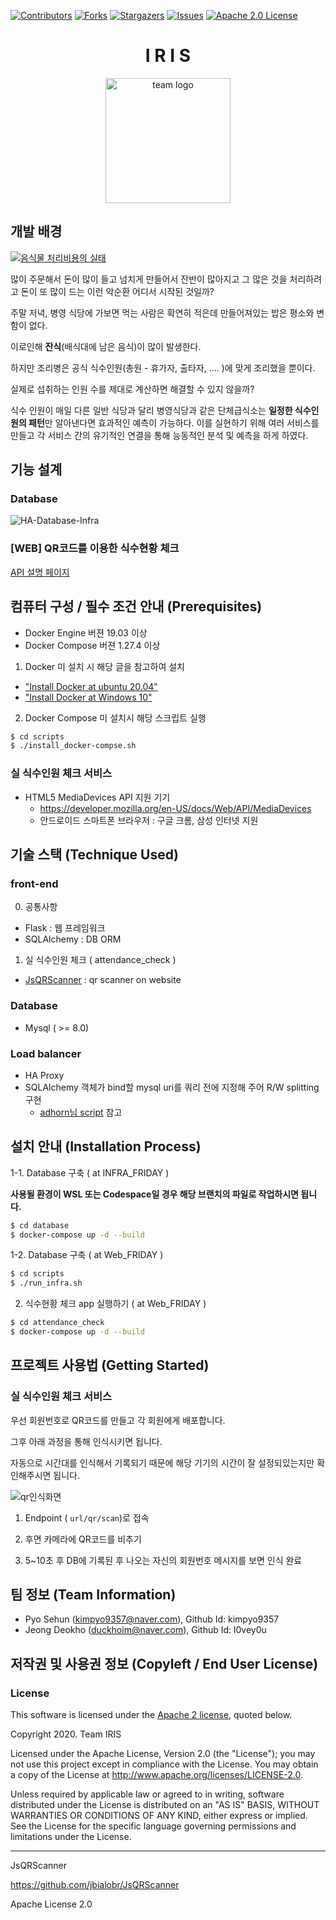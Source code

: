 [contributors-shield]: https://img.shields.io/github/contributors/osamhack2020/Infra_FRIDAY_IRIS?style=flat-square
[contributors-url]: https://github.com/osamhack2020/Infra_FRIDAY_IRIS/graphs/contributors
[forks-shield]: https://img.shields.io/github/forks/osamhack2020/Infra_FRIDAY_IRIS.svg?style=flat-square
[forks-url]: https://github.com/osamhack2020/Infra_FRIDAY_IRIS/network/members
[stars-shield]: https://img.shields.io/github/stars/osamhack2020/Infra_FRIDAY_IRIS?style=flat-square
[stars-url]: https://github.com/osamhack2020/Infra_FRIDAY_IRIS/stargazers
[issues-shield]: https://img.shields.io/github/issues/osamhack2020/Infra_FRIDAY_IRIS.svg?style=flat-square
[issues-url]: hhttps://github.com/osamhack2020/Infra_FRIDAY_IRIS/issues
[license-shield]: https://img.shields.io/github/license/osamhack2020/Infra_FRIDAY_IRIS.svg?style=flat-square
[license-url]: https://github.com/osamhack2020/Infra_FRIDAY_IRIS/blob/main/LICENSE

[![Contributors][contributors-shield]][contributors-url]
[![Forks][forks-shield]][forks-url]
[![Stargazers][stars-shield]][stars-url]
[![Issues][issues-shield]][issues-url]
[![Apache 2.0 License][license-shield]][license-url]

<h1 align="center"> I R I S </h1>
<p align="center">
  <img src="https://github.com/osamhack2020/Infra_FRIDAY_IRIS/blob/main/team_logo.png" width="200" alt="team logo">
</p>

## 개발 배경

[![음식물 처리비용의 실태](https://i.ytimg.com/vi/g5WXqBOQYzc/original.jpg)](https://youtu.be/g5WXqBOQYzc)

많이 주문해서 돈이 많이 들고 넘치게 만들어서 잔반이 많아지고 그 많은 것을 처리하려고 돈이 또 많이 드는 이런 악순환 어디서 시작된 것일까?

주말 저녁, 병영 식당에 가보면 먹는 사람은 확연히 적은데 만들어져있는 밥은 평소와 변함이 없다.

이로인해 **잔식**(배식대에 남은 음식)이 많이 발생한다.

하지만 조리병은 공식 식수인원(총원 - 휴가자, 출타자, .... )에 맞게 조리했을 뿐이다.

실제로 섭취하는 인원 수를 제대로 계산하면 해결할 수 있지 않을까?

식수 인원이 매일 다른 일반 식당과 달리 병영식당과 같은 단체급식소는 **일정한 식수인원의 패턴**만 알아낸다면 효과적인 예측이 가능하다.
이를 실현하기 위해 여러 서비스를 만들고 각 서비스 간의 유기적인 연결을 통해 능동적인 분석 및 예측을 하게 하였다. 

## 기능 설계

### Database
![HA-Database-Infra](https://drive.google.com/uc?export=download&id=1C9Wra6ZUjt2nFJY5dSKY6zYqQoIZ_dBM)

### [WEB] QR코드를 이용한 식수현황 체크
[API 설명 페이지](https://duckhoim.gitbook.io/friday/)

## 컴퓨터 구성 / 필수 조건 안내 (Prerequisites)

* Docker Engine 버젼 19.03 이상 
* Docker Compose 버젼 1.27.4 이상

1. Docker 미 설치 시 해당 글을 참고하여 설치

- ["Install Docker at ubuntu 20.04"](https://www.digitalocean.com/community/tutorials/how-to-install-and-use-docker-on-ubuntu-20-04)
- ["Install Docker at Windows 10"](https://www.wsgvet.com/ubuntu/180?sfl=wr_subject%7C%7Cwr_content&stx=NAS&sst=wr_hit&sod=desc&sop=and&page=1)

2. Docker Compose 미 설치시 해당 스크립트 실행

```bash
$ cd scripts
$ ./install_docker-compse.sh
```

### 실 식수인원 체크 서비스

* HTML5 MediaDevices API 지원 기기
  * https://developer.mozilla.org/en-US/docs/Web/API/MediaDevices
  * 안드로이드 스마트폰 브라우저 : 구글 크롬, 삼성 인터넷 지원

## 기술 스택 (Technique Used)

### front-end

 0. 공통사항
 -  Flask : 웹 프레임워크
 -  SQLAlchemy : DB ORM

 1. 실 식수인원 체크 ( attendance_check )
 - [JsQRScanner](https://github.com/jbialobr/JsQRScanner) : qr scanner on website

### Database

 - Mysql ( >= 8.0)

### Load balancer

 - HA Proxy
 - SQLAlchemy 객체가 bind할 mysql uri를 쿼리 전에 지정해 주어 R/W splitting 구현
   - [adhorn님 script](https://gist.github.com/adhorn/b84dc47175259992d406) 참고 

## 설치 안내 (Installation Process)

1-1. Database 구축 ( at INFRA_FRIDAY )

<b>사용될 환경이 WSL 또는 Codespace일 경우 해당 브랜치의 파일로 작업하시면 됩니다.</b>

```bash
$ cd database
$ docker-compose up -d --build
```

1-2. Database 구축 ( at Web_FRIDAY )

```bash
$ cd scripts
$ ./run_infra.sh
```

2. 식수현황 체크 app 실행하기 ( at Web_FRIDAY )

```bash
$ cd attendance_check
$ docker-compose up -d --build
```

## 프로젝트 사용법 (Getting Started)

### 실 식수인원 체크 서비스

우선 회원번호로 QR코드를 만들고 각 회원에게 배포합니다.

그후 아래 과정을 통해 인식시키면 됩니다.

자동으로 시간대를 인식해서 기록되기 때문에 해당 기기의 시간이 잘 설정되있는지만 확인해주시면 됩니다.

![qr인식화면](/res/screenshot/check_screen.jpg?raw=true)

1. Endpoint ( ```url/qr/scan```)로 접속

2. 후면 카메라에 QR코드를 비추기

3. 5~10초 후 DB에 기록된 후 나오는 자신의 회원번호 메시지를 보면 인식 완료

## 팀 정보 (Team Information)

- Pyo Sehun (kimpyo9357@naver.com), Github Id: kimpyo9357
- Jeong Deokho (duckhoim@naver.com), Github Id: l0vey0u

## 저작권 및 사용권 정보 (Copyleft / End User License)

### License

This software is licensed under the [Apache 2 license](LICENSE), quoted below.

Copyright 2020. Team IRIS

Licensed under the Apache License, Version 2.0 (the "License"); you may not
use this project except in compliance with the License. You may obtain a copy
of the License at http://www.apache.org/licenses/LICENSE-2.0.

Unless required by applicable law or agreed to in writing, software
distributed under the License is distributed on an "AS IS" BASIS, WITHOUT
WARRANTIES OR CONDITIONS OF ANY KIND, either express or implied. See the
License for the specific language governing permissions and limitations under
the License.

---

JsQRScanner

https://github.com/jbialobr/JsQRScanner

Apache License 2.0

